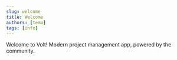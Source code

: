 ```yaml
---
slug: welcome
title: Welcome
authors: [tema]
tags: [info]
---
```


Welcome to Volt! Modern project management app, powered by the community.
